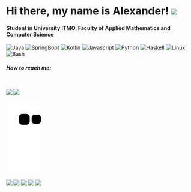 <h1>Hi there, my name is Alexander! </a> 
<img src="https://github.com/blackcater/blackcater/raw/main/images/Hi.gif" height="32"/></h1>
<h4>Student in University ITMO, Faculty of Applied Mathematics and Computer Science</h3>

![Java](https://img.shields.io/badge/java-%23ED8B00.svg?style=for-the-badge&logo=java&logoColor=white)
![SpringBoot](https://img.shields.io/badge/spring-%236DB33F.svg?style=for-the-badge&logo=spring&logoColor=white)
![Kotlin](https://img.shields.io/badge/kotlin-%230095D5.svg?style=for-the-badge&logo=kotlin&logoColor=white)
![Javascript](https://img.shields.io/badge/javascript-%23323330.svg?style=for-the-badge&logo=javascript&logoColor=%23F7DF1E)
![Python](https://img.shields.io/badge/python-3670A0?style=for-the-badge&logo=python&logoColor=ffdd54)
![Haskell](https://img.shields.io/badge/Haskell-5e5086?style=for-the-badge&logo=haskell&logoColor=white)
![Linux](https://img.shields.io/badge/Linux-FCC624?style=for-the-badge&logo=linux&logoColor=black)
![Bash](https://img.shields.io/badge/shell_script-%23121011.svg?style=for-the-badge&logo=gnu-bash&logoColor=white)

<h5> How to reach me:

<br><br> 
<a href="mailto:kalex01@bk.ru"><img src="https://img.shields.io/badge/-kalex01@bk.ru-D14836?style=flat&logo=Gmail&logoColor=white"/></a>
<a href="https://t.me/posledniypoet"><img src="https://img.shields.io/badge/telegram-%40posledniypoet-blue"/></a> 

![Snake animation](https://github.com/posledniypoet/posledniypoet/blob/output/github-snake.svg)

<!-- ![Snake animation](https://github.com/posledniypoet/posledniypoet/blob/output/github-snake.svg) -->
![](https://github-profile-summary-cards.vercel.app/api/cards/profile-details?username=posledniypoet&theme=github_dark)
![](https://github-profile-summary-cards.vercel.app/api/cards/most-commit-language?username=posledniypoet&theme=github_dark)
![](https://github-profile-summary-cards.vercel.app/api/cards/repos-per-language?username=posledniypoet&theme=github_dark)
![](https://github-profile-summary-cards.vercel.app/api/cards/stats?username=posledniypoet&theme=github_dark)
![](https://github-profile-summary-cards.vercel.app/api/cards/productive-time?username=posledniypoet&theme=github_dark)



<!--
**posledniypoet/posledniypoet** is a ✨ _special_ ✨ repository because its `README.md` (this file) appears on your GitHub profile.

Here are some ideas to get you started:

- 🔭 I’m currently practicing in LiptSoft
- 🌱 I’m currently learning Java, Kotlin and ML
- 👯 I’m looking to collaborate on ...
- 🤔 I’m looking for help with ...
- 💬 Ask me about ...
- 📫 How to reach me: ...
- 😄 Pronouns: ...
- ⚡ Fun fact: ...
-->
